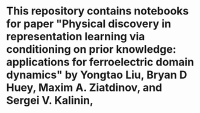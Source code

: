 # This repository contains notebooks for paper "Physical discovery in representation learning via conditioning on prior knowledge: applications for ferroelectric domain dynamics" by Yongtao Liu, Bryan D Huey, Maxim A. Ziatdinov, and Sergei V. Kalinin, 
